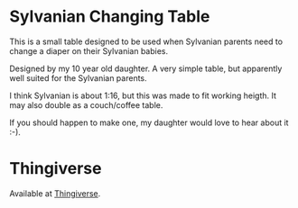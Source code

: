 # Sylvanian Changing Table

This is a small table designed to be used when Sylvanian parents need to change a diaper on their Sylvanian babies.

Designed by my 10 year old daughter. A very simple table, but apparently well suited for the Sylvanian parents.

I think Sylvanian is about 1:16, but this was made to fit working heigth. It may also double as a couch/coffee table.

If you should happen to make one, my daughter would love to hear about it :-).

# Thingiverse

Available at [Thingiverse](http://www.thingiverse.com/thing:452015).